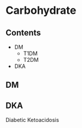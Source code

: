 <!--
Filename:	Carbohydrate.md
Project:	/Users/shume/Developer/mnemosyne/docs/MMB/docs/d_Meta
Authors:	shumez <https://github.com/shumez>
Created:	2019-04-03 17:30:38
Modified:	2020-01-11 16:29:37
-----
Copyright (c) 2020 shumez
-->

# Carbohydrate

## Contents

- DM
	- T1DM
	- T2DM
- DKA

## DM

<!-- <h6 id='dm-def'>Definition</h6> -->
<!-- <h6 id='dm-eti'>Etiology</h6> -->
<!-- <h6 id='dm-epi'>Epidemiology</h6> -->
<!-- <h6 id='dm-cls'>Classification</h6> -->
<!-- <h6 id='dm-sx'>Sign and Symptom</h6> -->
<!-- <h6 id='dm-cmp'>Complication</h6> -->
<!-- <h6 id='dm-ex'>Examination</h6> -->
<!-- <h6 id='dm-dx'>Diagnosis</h6> -->
<!-- <h6 id='dm-tx'>Treatment</h6> -->
<!-- <h6 id='dm-prg'>Prognosis</h6> -->
<!-- <h6 id='dm-app'>Appendix</h6> -->


## DKA

Diabetic Ketoacidosis

<!-- <h6 id='dka-def'>Definition</h6> -->
<!-- <h6 id='dka-eti'>Etiology</h6> -->
<!-- <h6 id='dka-epi'>Epidemiology</h6> -->
<!-- <h6 id='dka-cls'>Classification</h6> -->
<!-- <h6 id='dka-sx'>Sign and Symptom</h6> -->
<!-- <h6 id='dka-cmp'>Complication</h6> -->
<!-- <h6 id='dka-ex'>Examination</h6> -->
<!-- <h6 id='dka-dx'>Diagnosis</h6> -->
<!-- <h6 id='dka-tx'>Treatment</h6> -->
<!-- <h6 id='dka-prg'>Prognosis</h6> -->
<!-- <h6 id='dka-app'>Appendix</h6> -->


<!-- ## -->
<!-- <h6 id='-def'>Definition</h6> -->
<!-- <h6 id='-eti'>Etiology</h6> -->
<!-- <h6 id='-epi'>Epidemiology</h6> -->
<!-- <h6 id='-cls'>Classification</h6> -->
<!-- <h6 id='-sx'>Sign and Symptom</h6> -->
<!-- <h6 id='-cmp'>Complication</h6> -->
<!-- <h6 id='-ex'>Examination</h6> -->
<!-- <h6 id='-dx'>Diagnosis</h6> -->
<!-- <h6 id='-tx'>Treatment</h6> -->
<!-- <h6 id='-prg'>Prognosis</h6> -->
<!-- <h6 id='-app'>Appendix</h6> -->

<!-- ref -->

<!-- toc -->
[DM]: #DM


<!-- <style type="text/css">
	img{width: 50%; float: right;}
</style> -->